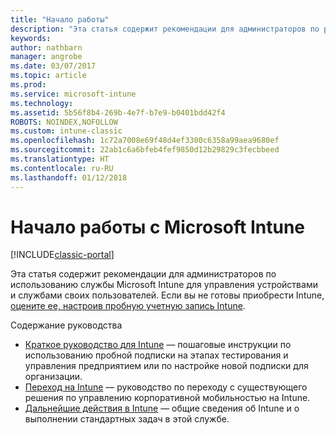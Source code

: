 ```yaml
---
title: "Начало работы"
description: "Эта статья содержит рекомендации для администраторов по развертыванию службы Microsoft Intune в корпоративную рабочую среду, которой они управляют."
keywords: 
author: nathbarn
manager: angrobe
ms.date: 03/07/2017
ms.topic: article
ms.prod: 
ms.service: microsoft-intune
ms.technology: 
ms.assetid: 5b56f8b4-269b-4e7f-b7e9-b0401bdd42f4
ROBOTS: NOINDEX,NOFOLLOW
ms.custom: intune-classic
ms.openlocfilehash: 1c72a7008e69f48d4ef3300c6358a99aea9680ef
ms.sourcegitcommit: 22ab1c6a6bfeb4fef9850d12b29829c3fecbbeed
ms.translationtype: HT
ms.contentlocale: ru-RU
ms.lasthandoff: 01/12/2018
---
```

# <a name="get-started-with-microsoft-intune"></a>Начало работы с Microsoft Intune

[!INCLUDE[classic-portal](../includes/classic-portal.md)]

Эта статья содержит рекомендации для администраторов по использованию службы Microsoft Intune для управления устройствами и службами своих пользователей. Если вы не готовы приобрести Intune, [оцените ее, настроив пробную учетную запись Intune](/intune-classic/understand-explore/mobile-device-management-trial-guide-microsoft-intune).

Содержание руководства
- [Краткое руководство для Intune](/intune/setup-steps) — пошаговые инструкции по использованию пробной подписки на этапах тестирования и управления предприятием или по настройке новой подписки для организации.
- [Переход на Intune](/intune/migration-guide) — руководство по переходу с существующего решения по управлению корпоративной мобильностью на Intune.
- [Дальнейшие действия в Intune](prevent-company-data-leaks-from-Office-365-mobile-apps.md) — общие сведения об Intune и о выполнении стандартных задач в этой службе.
